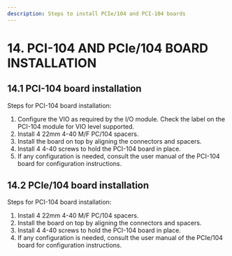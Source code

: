 ```yaml
---
description: Steps to install PCIe/104 and PCI-104 boards
---
```


# 14. PCI-104 AND PCIe/104 BOARD INSTALLATION

## 14.1 PCI-104 board installation

Steps for PCI-104 board installation:

1. Configure the VIO as required by the I/O module. Check the label on the PCI-104 module for VIO level supported.
2. Install 4 22mm 4-40 M/F PC/104 spacers.&#x20;
3. Install the board on top by aligning the connectors and spacers.
4. Install 4 4-40 screws to hold the PCI-104 board in place.
5. If any configuration is needed, consult the user manual of the PCI-104 board for configuration instructions.

## 14.2 PCIe/104 board installation

Steps for PCI-104 board installation:

1. Install 4 22mm 4-40 M/F PC/104 spacers.&#x20;
2. Install the board on top by aligning the connectors and spacers.
3. Install 4 4-40 screws to hold the PCI-104 board in place.
4. If any configuration is needed, consult the user manual of the PCIe/104 board for configuration instructions.
